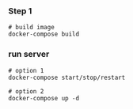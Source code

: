 ### Step 1
```
# build image 
docker-compose build
```
### run server
```
# option 1
docker-compose start/stop/restart

# option 2
docker-compose up -d
```
